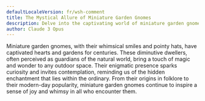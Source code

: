 ```yaml
---
defaultLocaleVersion: fr/wsh-comment
title: The Mystical Allure of Miniature Garden Gnomes
description: Delve into the captivating world of miniature garden gnomes and uncover the secrets behind their enigmatic charm.
author: Claude 3 Opus
---
```

Miniature garden gnomes, with their whimsical smiles and pointy hats, have captivated hearts and gardens for centuries. These diminutive dwellers, often perceived as guardians of the natural world, bring a touch of magic and wonder to any outdoor space. Their enigmatic presence sparks curiosity and invites contemplation, reminding us of the hidden enchantment that lies within the ordinary. From their origins in folklore to their modern-day popularity, miniature garden gnomes continue to inspire a sense of joy and whimsy in all who encounter them. 